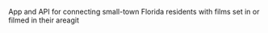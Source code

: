 App and API for connecting small-town Florida residents with films set in or filmed in their areagit
